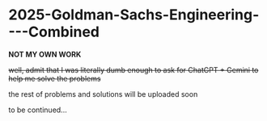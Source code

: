 # 2025-Goldman-Sachs-Engineering----Combined
**NOT MY OWN WORK**

~~well, admit that I was literally dumb enough to ask for ChatGPT + Gemini to help me solve the problems~~

the rest of problems and solutions will be uploaded soon

to be continued...
